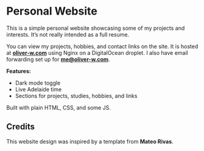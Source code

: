 # Personal Website

This is a simple personal website showcasing some of my projects and interests. It’s not really intended as a full resume.

You can view my projects, hobbies, and contact links on the site. It is hosted at [**oliver-w.com**](https://oliver-w.com) using Nginx on a DigitalOcean droplet. I also have email forwarding set up for **me@oliver-w.com**.

**Features:**  
- Dark mode toggle  
- Live Adelaide time  
- Sections for projects, studies, hobbies, and links

Built with plain HTML, CSS, and some JS.

## Credits

This website design was inspired by a template from **Mateo Rivas**.
